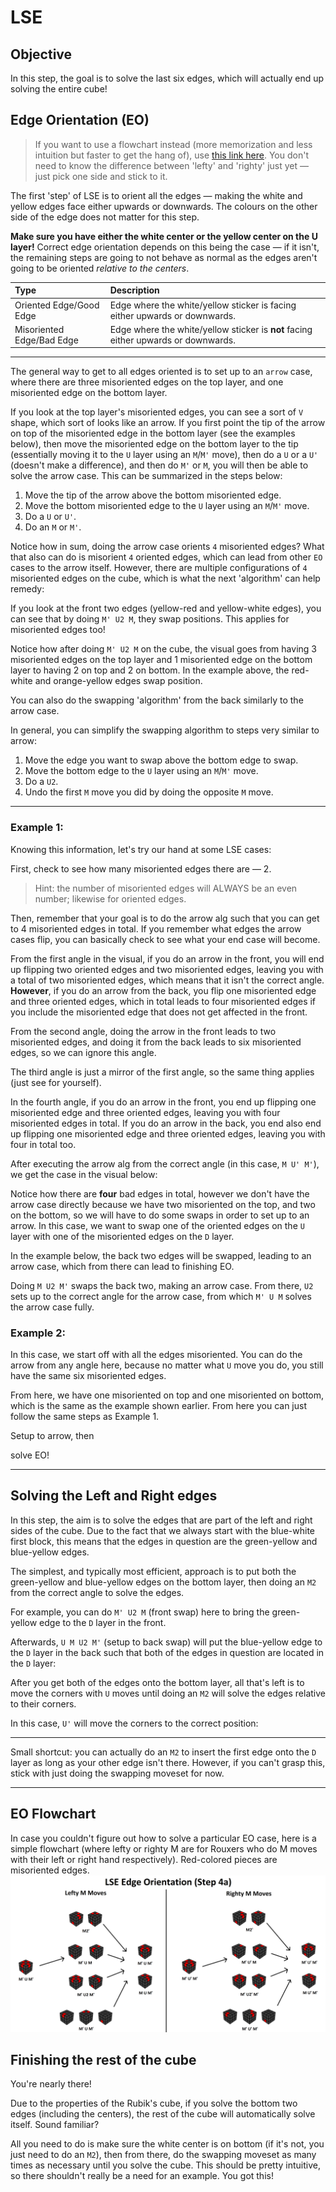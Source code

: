 <script type="text/javascript" src="/twistysim.js"></script>
<style type="text/css" rel="stylesheet">
/* modifies the opacity of the cube wireframe */
.ttk-shp-poly {
    stroke-opacity: 0.3;
}
</style>

# LSE

## Objective

In this step, the goal is to solve the last six edges, which will actually end up solving the entire cube!

## Edge Orientation (EO)

> If you want to use a flowchart instead (more memorization and less intuition but faster to get the hang of), use [this link here](https://rouxl.es/images/LSEEO.png). You don't need to know the difference between 'lefty' and 'righty' just yet — just pick one side and stick to it.

The first 'step' of LSE is to orient all the edges — making the white and yellow edges face either upwards or downwards. The colours on the other side of the edge does not matter for this step.

<div id="eo">
<script type="text/javascript">
  TTk.AlgorithmPuzzle(3)
    .size({width:300, height:300})
    .fc('wwwwwwwwwggggggglgrlrrrrrlryyyyyyyyybbbbbbblbolooooolo')
    .case(`M2 U2 M U2 M U' M2 U M2 U M' U2 M'`)
    ('#eo');
</script>
</div>

**Make sure you have either the white center or the yellow center on the U layer!** Correct edge orientation depends on this being the case — if it isn't, the remaining steps are going to not behave as normal as the edges aren't going to be oriented *relative to the centers*.

Type | Description
:-- | :--
Oriented Edge/Good Edge | Edge where the white/yellow sticker is facing either upwards or downwards.
Misoriented Edge/Bad Edge | Edge where the white/yellow sticker is **not** facing either upwards or downwards.

---

The general way to get to all edges oriented is to set up to an `arrow` case, where there are three misoriented edges on the top layer, and one misoriented edge on the bottom layer.

If you look at the top layer's misoriented edges, you can see a sort of `V` shape, which sort of looks like an arrow. If you first point the tip of the arrow on top of the misoriented edge in the bottom layer (see the examples below), then move the misoriented edge on the bottom layer to the tip (essentially moving it to the `U` layer using an `M`/`M'` move), then do a `U` or a `U'` (doesn't make a difference), and then do `M'` or `M`, you will then be able to solve the arrow case. This can be summarized in the steps below:

1. Move the tip of the arrow above the bottom misoriented edge.
2. Move the bottom misoriented edge to the `U` layer using an `M`/`M'` move.
3. Do a `U` or `U'`.
4. Do an `M` or `M'`.

<div id="frontarrow">
<script type="text/javascript">
  TTk.AlgorithmPuzzle(3)
    .size({width:300, height:300})
    .fc('wwwwwwwwwggggggglgrlrrrrrlryyyyyyyyybbbbbbblbolooooolo')
    .case(`U M' U M`)
    ('#frontarrow');
</script>
</div>

<div id="backarrow">
<script type="text/javascript">
  TTk.AlgorithmPuzzle(3)
    .size({width:300, height:300})
    .fc('wwwwwwwwwggggggglgrlrrrrrlryyyyyyyyybbbbbbblbolooooolo')
    .case(`U' M U M'`)
    ('#backarrow');
</script>
</div>

Notice how in sum, doing the arrow case orients `4` misoriented edges? What that also can do is misorient `4` oriented edges, which can lead from other `EO` cases to the arrow itself. However, there are multiple configurations of `4` misoriented edges on the cube, which is what the next 'algorithm' can help remedy:

<div id="frontmu2m">
<script type="text/javascript">
  TTk.AlgorithmPuzzle(3)
    .size({width:300, height:300})
    .fc('wwwwwwwwwgggggggggrrrrrrrrryyyyyyyyybbbbbbbbbooooooooo')
    .case(`M' U2 M`)
    ('#frontmu2m');
</script>
</div>

If you look at the front two edges (yellow-red and yellow-white edges), you can see that by doing `M' U2 M`, they swap positions. This applies for misoriented edges too!

<div id="frontmu2mmisoriented">
<script type="text/javascript">
  TTk.AlgorithmPuzzle(3)
    .size({width:300, height:300})
    .fc('wwwwwwwwwgggggggggrrrrrrrrryyyyyyyyybbbbbbbbbooooooooo')
    .case(`U' M U M'`)
    .alg(`M' U2 M`)
    ('#frontmu2mmisoriented');
</script>
</div>

Notice how after doing `M' U2 M` on the cube, the visual goes from having 3 misoriented edges on the top layer and 1 misoriented edge on the bottom layer to having 2 on top and 2 on bottom. In the example above, the red-white and orange-yellow edges swap position.

You can also do the swapping 'algorithm' from the back similarly to the arrow case.

<div id="backmu2m">
<script type="text/javascript">
  TTk.AlgorithmPuzzle(3)
    .size({width:300, height:300})
    .fc('wwwwwwwwwgggggggggrrrrrrrrryyyyyyyyybbbbbbbbbooooooooo')
    .case(`M U2 M'`)
    ('#backmu2m');
</script>
</div>

In general, you can simplify the swapping algorithm to steps very similar to arrow:

1. Move the edge you want to swap above the bottom edge to swap.
2. Move the bottom edge to the `U` layer using an `M`/`M'` move.
3. Do a `U2`.
4. Undo the first `M` move you did by doing the opposite `M` move.

---

### Example 1:

Knowing this information, let's try our hand at some LSE cases:

<div id="case1-1">
<script type="text/javascript">
  TTk.AlgorithmPuzzle(3)
    .size({width:300, height:300})
    .fc('wwwwwwwwwgggggggggrrrrrrrrryyyyyyyyybbbbbbbbbooooooooo')
    .case(`U M U M U M' U M`)
    .alg(`U' U' U'`)
    .showAlg(false)
    ('#case1-1');
</script>
</div>

First, check to see how many misoriented edges there are — 2.

> Hint: the number of misoriented edges will ALWAYS be an even number; likewise for oriented edges.

Then, remember that your goal is to do the arrow alg such that you can get to 4 misoriented edges in total. If you remember what edges the arrow cases flip, you can basically check to see what your end case will become.

From the first angle in the visual, if you do an arrow in the front, you will end up flipping two oriented edges and two misoriented edges, leaving you with a total of two misoriented edges, which means that it isn't the correct angle. **However**, if you do an arrow from the back, you flip one misoriented edge and three oriented edges, which in total leads to four misoriented edges if you include the misoriented edge that does not get affected in the front.

From the second angle, doing the arrow in the front leads to two misoriented edges, and doing it from the back leads to six misoriented edges, so we can ignore this angle.

The third angle is just a mirror of the first angle, so the same thing applies (just see for yourself).

In the fourth angle, if you do an arrow in the front, you end up flipping one misoriented edge and three oriented edges, leaving you with four misoriented edges in total. If you do an arrow in the back, you end also end up flipping one misoriented edge and three oriented edges, leaving you with four in total too.

After executing the arrow alg from the correct angle (in this case, `M U' M'`), we get the case in the visual below:

<div id="case1-2">
<script type="text/javascript">
  TTk.AlgorithmPuzzle(3)
    .size({width:300, height:300})
    .fc('wwwwwwwwwgggggggggrrrrrrrrryyyyyyyyybbbbbbbbbooooooooo')
    .case(`U M U M U M' U M`)
    .alg(`M U' M'`)
    ('#case1-2');
</script>
</div>

Notice how there are **four** bad edges in total, however we don't have the arrow case directly because we have two misoriented on the top, and two on the bottom, so we will have to do some swaps in order to set up to an arrow. In this case, we want to swap one of the oriented edges on the `U` layer with one of the misoriented edges on the `D` layer.

In the example below, the back two edges will be swapped, leading to an arrow case, which from there can lead to finishing EO.

<div id="case1-3">
<script type="text/javascript">
  TTk.AlgorithmPuzzle(3)
    .size({width:300, height:300})
    .fc('wwwwwwwwwgggggggggrrrrrrrrryyyyyyyyybbbbbbbbbooooooooo')
    .case(`M U M' U M U M U M' U M`)
    .alg(`M U2 M' U2 M' U M`)
    ('#case1-3');
</script>
</div>

Doing `M U2 M'` swaps the back two, making an arrow case. From there, `U2` sets up to the correct angle for the arrow case, from which `M' U M` solves the arrow case fully.

### Example 2:

<div id="case2-1">
<script type="text/javascript">
  TTk.AlgorithmPuzzle(3)
    .size({width:300, height:300})
    .fc('wwwwwwwwwgggggggggrrrrrrrrryyyyyyyyybbbbbbbbbooooooooo')
    .case(`R U' r' U' M' U r U r'`)
    .alg(`U' U' U'`)
    .showAlg(false)
    ('#case2-1');
</script>
</div>

In this case, we start off with all the edges misoriented. You can do the arrow from any angle here, because no matter what `U` move you do, you still have the same six misoriented edges.

<div id="case2-2">
<script type="text/javascript">
  TTk.AlgorithmPuzzle(3)
    .size({width:300, height:300})
    .fc('wwwwwwwwwgggggggggrrrrrrrrryyyyyyyyybbbbbbbbbooooooooo')
    .case(`R U' r' U' M' U r U r'`)
    .alg(`M' U M`)
    ('#case2-2');
</script>
</div>

From here, we have one misoriented on top and one misoriented on bottom, which is the same as the example shown earlier. From here you can just follow the same steps as Example 1.

<div id="case2-3">
<script type="text/javascript">
  TTk.AlgorithmPuzzle(3)
    .size({width:300, height:300})
    .fc('wwwwwwwwwgggggggggrrrrrrrrryyyyyyyyybbbbbbbbbooooooooo')
    .case(`M' U' M R U' r' U' M' U r U r'`)
    .alg(`U2 M U M'`)
    ('#case2-3');
</script>
</div>

Setup to arrow, then


<div id="case2-4">
<script type="text/javascript">
  TTk.AlgorithmPuzzle(3)
    .size({width:300, height:300})
    .fc('wwwwwwwwwgggggggggrrrrrrrrryyyyyyyyybbbbbbbbbooooooooo')
    .case(`M U' M' U2 M' U' M R U' r' U' M' U r U r'`)
    .alg(`U M U M'`)
    ('#case2-4');
</script>
</div>

solve EO!

---

## Solving the Left and Right edges 

In this step, the aim is to solve the edges that are part of the left and right sides of the cube. Due to the fact that we always start with the blue-white first block, this means that the edges in question are the green-yellow and blue-yellow edges. 

The simplest, and typically most efficient, approach is to put both the green-yellow and blue-yellow edges on the bottom layer, then doing an `M2` from the correct angle to solve the edges.

<div id="ulur1">
<script type="text/javascript">
  TTk.AlgorithmPuzzle(3)
    .size({width:300, height:300})
    .fc('wwwwwwwwwgggggggggrrrrrrrrryyyyyyyyybbbbbbbbbooooooooo')
    .case(`M' U2 M U M U2 M' M2 U2 M U2 M U' M2 U2 M2 U M' U2 M' U M2 U M' U2 M' U2 M U2 M'`)
    .alg(`M' U2 M`)
    ('#ulur1');
</script>
</div>

For example, you can do `M' U2 M` (front swap) here to bring the green-yellow edge to the `D` layer in the front.

<div id="ulur2">
<script type="text/javascript">
  TTk.AlgorithmPuzzle(3)
    .size({width:300, height:300})
    .fc('wwwwwwwwwgggggggggrrrrrrrrryyyyyyyyybbbbbbbbbooooooooo')
    .case(`M' U2 M U M U2 M' M2 U2 M U2 M U' M2 U2 M2 U M' U2 M' U M2 U M' U2 M' U2 M U2 M'`)
    .alg(`M' U2 M`)
    ('#ulur2');
</script>
</div>

Afterwards, `U M U2 M'` (setup to back swap) will put the blue-yellow edge to the `D` layer in the back such that both of the edges in question are located in the `D` layer:

<div id="ulur3">
<script type="text/javascript">
  TTk.AlgorithmPuzzle(3)
    .size({width:300, height:300})
    .fc('wwwwwwwwwgggggggggrrrrrrrrryyyyyyyyybbbbbbbbbooooooooo')
    .case(`U M U2 M' M2 U2 M U2 M U' M2 U2 M2 U M' U2 M' U M2 U M' U2 M' U2 M U2 M'`)
    .alg(`U M U2 M'`)
    ('#ulur3');
</script>
</div>

After you get both of the edges onto the bottom layer, all that's left is to move the corners with `U` moves until doing an `M2` will solve the edges relative to their corners.

In this case, `U'` will move the corners to the correct position:

<div id="ulur4">
<script type="text/javascript">
  TTk.AlgorithmPuzzle(3)
    .size({width:300, height:300})
    .fc('wwwwwwwwwgggggggggrrrrrrrrryyyyyyyyybbbbbbbbbooooooooo')
    .case(`M U2 M' U' U M U2 M' M2 U2 M U2 M U' M2 U2 M2 U M' U2 M' U M2 U M' U2 M' U2 M U2 M'`)
    .alg(`U' M2'`)
    ('#ulur4');
</script>
</div>

---

Small shortcut: you can actually do an `M2` to insert the first edge onto the `D` layer as long as your other edge isn't there. However, if you can't grasp this, stick with just doing the swapping moveset for now.

---

## EO Flowchart

In case you couldn't figure out how to solve a particular EO case, here is a simple flowchart (where lefty or righty M are for Rouxers who do M moves with their left or right hand respectively). Red-colored pieces are misoriented edges.
![EO Flowchart](./EO_flowchart.png "EO Flowchart")

## Finishing the rest of the cube

You're nearly there!

Due to the properties of the Rubik's cube, if you solve the bottom two edges (including the centers), the rest of the cube will automatically solve itself. Sound familiar?

All you need to do is make sure the white center is on bottom (if it's not, you just need to do an `M2`), then from there, do the swapping moveset as many times as necessary until you solve the cube. This should be pretty intuitive, so there shouldn't really be a need for an example. You got this!